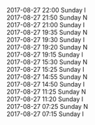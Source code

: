 2017-08-27 22:00 Sunday  I  
2017-08-27 21:50 Sunday  N  
2017-08-27 21:00 Sunday  I  
2017-08-27 19:35 Sunday  N  
2017-08-27 19:30 Sunday  I  
2017-08-27 19:20 Sunday  N  
2017-08-27 19:15 Sunday  I  
2017-08-27 15:30 Sunday  N  
2017-08-27 15:25 Sunday  I  
2017-08-27 14:55 Sunday  N  
2017-08-27 14:50 Sunday  I  
2017-08-27 11:25 Sunday  N  
2017-08-27 11:20 Sunday  I  
2017-08-27 07:25 Sunday  N  
2017-08-27 07:15 Sunday  I  
